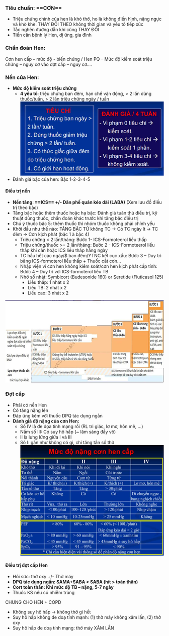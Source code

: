 ### Tiêu chuẩn: ==CƠN==
- Triệu chứng chính của hen là khó thở, ho là không điển hình, nặng ngực và khò khè. THAY ĐỔI THEO không thời gian và yếu tố tiếp xúc
- Tắc nghẽn đường dẫn khí cũng THAY ĐỔI
- Tiền căn bệnh lý Hen, dị ứng, gia đình
### Chẩn đoán Hen:
Cơn hen cấp – mức độ - biến chứng / Hen PQ – Mức độ kiểm soát triệu chứng – nguy cơ vào đợt cấp – nguy cơ….
### Nền của Hen:
- **Mức độ kiểm soát triệu chứng**
	- **4 yếu tố**: triệu chứng ban đêm, hạn chế vận động, > 2 lần dùng thuốc/tuần, > 2 lần triệu chứng ngày / tuần
![444](../../../../200%20Files/image/image/Bu%E1%BB%95i%205-H%E1%BB%87%20H%C3%B4%20h%E1%BA%A5p%20(N%E1%BB%99i)-1687359700089.jpeg)
- Đánh giá bậc của hen: Bậc 1-2-3-4-5
#### Điều trị nền
- **Nền tảng: ==ICS== +/- Dãn phế quản kéo dài (LABA)** (Xem lưu đồ điều trị theo bậc)
- Tăng bậc hoặc thêm thuốc hoặc hạ bậc: Đánh giá tuân thủ điều trị, kỹ thuật dùng thuốc, chẩn đoán khác trước khi tăng bậc điều trị
- Chú ý thuốc bậc 5: thêm thuốc thì nhóm thuốc không phải chính yếu
- Khởi đầu như thế nào: TĂNG BẬC TỪ không TC -> Có TC ngày ít -> TC đêm -> Cơn kịch phát (bậc 1 à bậc 4)
	- Triệu chứng < 2 lần/tháng: Bước 1- ICS-Formoteerol liều thấp
	- Triệu chứng/thuốc >= 2 lần/tháng: Bước 2 - ICS-Formoteerol liều thấp khi cần hoặc ICS liều thấp hằng ngày
	- TC hầu hết các ngày/$ ban đêm/YTNC kết cục xấu: Bước 3 – Duy trì bằng ICS-formoterol liều thấp + Thuốc cắt cơn…
	- Nhập viện vì cơn hen không kiểm soát/cơn hen kịch phát cấp tính: Bước 4 – Duy trì với ICS-formoterol liều TB
	- Nhớ số nhát: Symbicort (Budesonide 160) or Seretide (Fluticasol 125)
		- Liều thấp: 1 nhát x 2
		- Liều TB: 2 nhát x 2
		- Liều cao: 3 nhát x 2

![600](../../../../200%20Files/image/image/Bu%E1%BB%95i%205-H%E1%BB%87%20H%C3%B4%20h%E1%BA%A5p%20(N%E1%BB%99i)-1687359791037.jpeg)

### Đợt cấp
- Phải có nền Hen
- Có tăng nặng lên
- Đáp ứng kém với thuốc DPQ tác dụng ngắn
- **Đánh giá độ nặng của cơn Hen:**
	- Số IV là đe dọa tính mạng rồi (RL tri giác, lơ mơ, hôn mê, …)
	- Nắm số III: Có suy hô hấp (~ lâm sàng đẩy vô)
	- II là lưng lửng giữa I và III
	- Số I: gần như không có gì, chỉ tăng tần số thở
	![444](../../../../200%20Files/image/image/Bu%E1%BB%95i%205-H%E1%BB%87%20H%C3%B4%20h%E1%BA%A5p%20(N%E1%BB%99i)-1687359800977.jpeg)

#### Điều trị đợt cấp Hen
- Hồi sức: thở oxy +/- Thở máy
- **DPQ tác dụng ngắn: SAMA+SABA > SABA (hít > toàn thân)**
- **Cort toàn thân: Khi mức độ TB – nặng, 5-7 ngày**
- Thuốc KS nếu có nhiễm trùng

CHUNG CHO HEN + COPD
- Không suy hô hấp -> không thở gì hết
- Suy hô hấp không đe doạ tính mạnh: (1) thở máy không xâm lấn, (2) thở oxy
- Suy hô hấp đe doạ tính mạng: thở máy XÂM LẤN